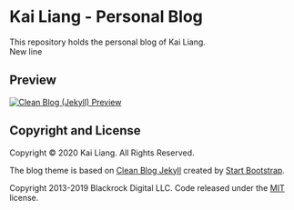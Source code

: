 # Kai Liang - Personal Blog

This repository holds the personal blog of Kai Liang.  
New line

## Preview

[![Clean Blog (Jekyll) Preview](https://startbootstrap.com/assets/img/screenshots/themes/clean-blog-jekyll.png)](http://blackrockdigital.github.io/startbootstrap-clean-blog-jekyll/)


## Copyright and License

Copyright © 2020 Kai Liang. All Rights Reserved.

The blog theme is based on [Clean Blog Jekyll](http://startbootstrap.com/template-overviews/clean-blog-jekyll/) created by [Start Bootstrap](http://startbootstrap.com/).

Copyright 2013-2019 Blackrock Digital LLC. Code released under the [MIT](https://github.com/BlackrockDigital/startbootstrap-clean-blog-jekyll/blob/gh-pages/LICENSE) license.
